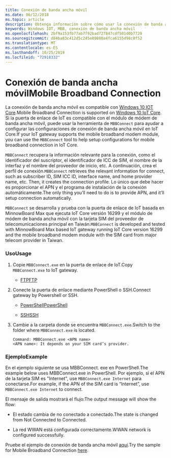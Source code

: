 ```yaml
---
title: Conexión de banda ancha móvil
ms.date: 06/12/2018
ms.topic: article
description: Obtenga información sobre cómo usar la conexión de banda ancha móvil para Windows 10 IoT Core.
keywords: Windows IOT, MBB, conexión de banda ancha móvil
ms.openlocfilehash: 2bf9a153fb77ab7f92bad727847cdf581d0b7729
ms.sourcegitcommit: d84ba83c412d5c245e89880a4fca6155d98c8f52
ms.translationtype: MT
ms.contentlocale: es-ES
ms.lasthandoff: 10/25/2019
ms.locfileid: "72918332"
---
```

# <a name="mobile-broadband-connection"></a><span data-ttu-id="e7ef1-104">Conexión de banda ancha móvil</span><span class="sxs-lookup"><span data-stu-id="e7ef1-104">Mobile Broadband Connection</span></span>

<span data-ttu-id="e7ef1-105">La conexión de banda ancha móvil es compatible con [Windows 10 IOT Core](http://windowsondevices.com).</span><span class="sxs-lookup"><span data-stu-id="e7ef1-105">Mobile Broadband Connection is supported on [Windows 10 IoT Core](http://windowsondevices.com).</span></span> <span data-ttu-id="e7ef1-106">Si la puerta de enlace de IoT es compatible con el módulo de módem de banda ancha móvil, puede usar la herramienta de `MBBConnect` para ayudar a configurar las configuraciones de conexión de banda ancha móvil en IoT Core.</span><span class="sxs-lookup"><span data-stu-id="e7ef1-106">If your IoT gateway supports the mobile broadband modem module, you can use the `MBBConnect` tool to help setup configurations for mobile broadband connection in IoT Core.</span></span>

<span data-ttu-id="e7ef1-107">`MBBConnect` recupera la información relevante para la conexión, como el identificador del suscriptor, el identificador de ICC de SIM, el nombre de la interfaz y el nombre del proveedor de inicio, etc. A continuación, crea el perfil de conexión.</span><span class="sxs-lookup"><span data-stu-id="e7ef1-107">`MBBConnect` retrieves the relevant information for connect, such as subscriber ID, SIM ICC ID, interface name, and home provider name, etc. Then, it creates the connection profile.</span></span> <span data-ttu-id="e7ef1-108">Lo único que debe hacer es proporcionar el APN y el programa de instalación de la conexión automáticamente.</span><span class="sxs-lookup"><span data-stu-id="e7ef1-108">The only thing you’ll need to do is to provide APN, and it’ll setup connection automatically.</span></span>

<span data-ttu-id="e7ef1-109">`MBBConnect` se desarrolla y prueba con la puerta de enlace de IoT basada en MinnowBoard Max que ejecuta IoT Core versión 16299 y el módulo de módem de banda ancha móvil con la tarjeta SIM del proveedor de telecomunicaciones principal en Taiwán.</span><span class="sxs-lookup"><span data-stu-id="e7ef1-109">`MBBConnect` is developed and tested with MinnowBoard Max based IoT gateway running IoT Core version 16299 and the mobile broadband modem module with the SIM card from major telecom provider in Taiwan.</span></span>

### <a name="usage"></a><span data-ttu-id="e7ef1-110">Uso</span><span class="sxs-lookup"><span data-stu-id="e7ef1-110">Usage</span></span>

1. <span data-ttu-id="e7ef1-111">Copie `MBBConnect.exe` en la puerta de enlace de IoT.</span><span class="sxs-lookup"><span data-stu-id="e7ef1-111">Copy `MBBConnect.exe` to IoT gateway.</span></span>

   * [<span data-ttu-id="e7ef1-112">FTP</span><span class="sxs-lookup"><span data-stu-id="e7ef1-112">FTP</span></span>](https://docs.microsoft.com/windows/iot-core/connect-your-device/ftp)

2. <span data-ttu-id="e7ef1-113">Conecte la puerta de enlace mediante PowerShell o SSH.</span><span class="sxs-lookup"><span data-stu-id="e7ef1-113">Connect gateway by Powershell or SSH.</span></span>

   * [<span data-ttu-id="e7ef1-114">PowerShell</span><span class="sxs-lookup"><span data-stu-id="e7ef1-114">PowerShell</span></span>](https://docs.microsoft.com/windows/iot-core/connect-your-device/powershell)

   * [<span data-ttu-id="e7ef1-115">SSH</span><span class="sxs-lookup"><span data-stu-id="e7ef1-115">SSH</span></span>](https://docs.microsoft.com/windows/iot-core/connect-your-device/SSH)

3. <span data-ttu-id="e7ef1-116">Cambie a la carpeta donde se encuentra `MBBConnect.exe`.</span><span class="sxs-lookup"><span data-stu-id="e7ef1-116">Switch to the folder where `MBBConnect.exe` is located.</span></span> 
   ```
   Command: MBBConnect.exe <APN name>
   <APN name>: It depends on your SIM card’s provider. 
   ```

### <a name="example"></a><span data-ttu-id="e7ef1-117">Ejemplo</span><span class="sxs-lookup"><span data-stu-id="e7ef1-117">Example</span></span>
<span data-ttu-id="e7ef1-118">En el ejemplo siguiente se usa MBBConnect. exe en PowerShell.</span><span class="sxs-lookup"><span data-stu-id="e7ef1-118">The example below uses MBBConnect.exe in PowerShell.</span></span> <span data-ttu-id="e7ef1-119">Por ejemplo, si el APN de la tarjeta SIM es "Internet", use `MBBConnect.exe Internet` para conectarse.</span><span class="sxs-lookup"><span data-stu-id="e7ef1-119">For example, if the APN of the SIM card is “Internet”, use `MBBConnect.exe Internet` to connect.</span></span>
 
<span data-ttu-id="e7ef1-120">El mensaje de salida mostrará el flujo:</span><span class="sxs-lookup"><span data-stu-id="e7ef1-120">The output message will show the flow:</span></span>

* <span data-ttu-id="e7ef1-121">El estado cambia de no conectado a conectado.</span><span class="sxs-lookup"><span data-stu-id="e7ef1-121">The state is changed from Not Connected to Connected.</span></span> 

* <span data-ttu-id="e7ef1-122">La red WWAN está configurada correctamente.</span><span class="sxs-lookup"><span data-stu-id="e7ef1-122">WWAN network is configured successfully.</span></span>

<span data-ttu-id="e7ef1-123">Pruebe el ejemplo de conexión de banda ancha móvil [aquí](https://github.com/ms-iot/iot-utilities/tree/master/MBBConnect).</span><span class="sxs-lookup"><span data-stu-id="e7ef1-123">Try the sample for Mobile Broadband Connection [here](https://github.com/ms-iot/iot-utilities/tree/master/MBBConnect).</span></span>

